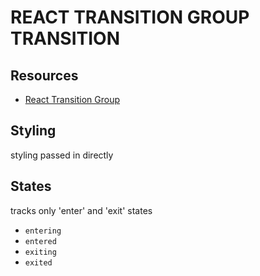 # REACT TRANSITION GROUP TRANSITION

## Resources

- [React Transition Group](https://reactcommunity.org/react-transition-group/transition)

## Styling

styling passed in directly

## States

tracks only 'enter' and 'exit' states

- `entering`
- `entered`
- `exiting`
- `exited`
